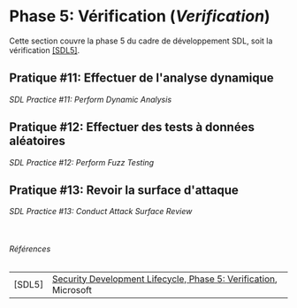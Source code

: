 # Phase 5: Vérification (_Verification_)

Cette section couvre la phase 5 du cadre de développement SDL, soit la vérification [[SDL5]](#sdl5).

## Pratique #11: Effectuer de l'analyse dynamique 
_SDL Practice #11: Perform Dynamic Analysis_

## Pratique #12: Effectuer des tests à données aléatoires
_SDL Practice #12: Perform Fuzz Testing_

## Pratique #13: Revoir la surface d'attaque
_SDL Practice #13: Conduct Attack Surface Review_



<br/>

###### Références
|||
|---| ---|
|[SDL5] | <a name="sdl5"></a>[Security Development Lifecycle, Phase 5: Verification](https://www.microsoft.com/en-us/SDL/process/verification.aspx), Microsoft|
